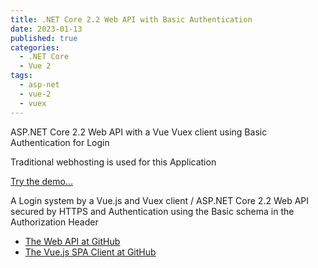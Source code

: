 ```yaml
---
title: .NET Core 2.2 Web API with Basic Authentication
date: 2023-01-13
published: true
categories:
  - .NET Core
  - Vue 2
tags:
  - asp-net
  - vue-2
  - vuex
---
```



ASP.NET Core 2.2 Web API with a Vue Vuex client using Basic Authentication for Login

Traditional webhosting is used for this Application

<a href="https://basic.auth.client.core.persteenolsen.com" target="_blank" title="Basic Authentication">Try the demo...</a>

<p>A Login system by a Vue.js and Vuex client / ASP.NET Core 2.2 Web API secured by HTTPS and Authentication using the Basic schema in the Authorization Header</p>

<ul>
<li><a href="https://github.com/persteenolsen/aspnet-core-basic-authentication-api" target="_blank">The Web API at GitHub</a></li>
<li><a href="https://github.com/persteenolsen/vue-basic-authentication-client" target="_blank">The Vue.js SPA Client at GitHub</a></li>
</ul>